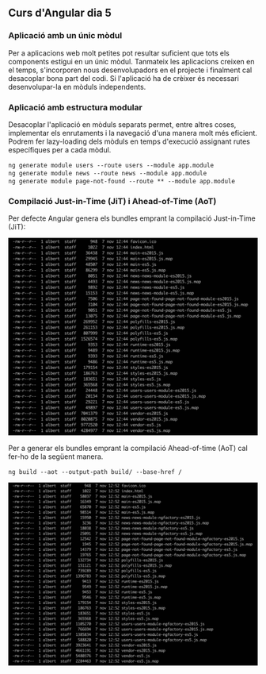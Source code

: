 ## Curs d'Angular dia 5

### Aplicació amb un únic mòdul

Per a aplicacions web molt petites pot resultar suficient que tots els components estigui en un únic mòdul. Tanmateix les aplicacions creixen en el temps, s'incorporen nous desenvolupadors en el projecte i finalment cal desacoplar bona part del codi. Si l'aplicació ha de crèixer és necessari desenvolupar-la en mòduls independents.

### Aplicació amb estructura modular

Desacoplar l'aplicació en mòduls separats permet, entre altres coses, implementar els enrutaments i la navegació d'una manera molt més eficient. Podrem fer lazy-loading dels mòduls en temps d'execució assignant rutes específiques per a cada mòdul.

```
ng generate module users --route users --module app.module
ng generate module news --route news --module app.module
ng generate module page-not-found --route ** --module app.module
```

### Compilació Just-in-Time (JiT) i Ahead-of-Time (AoT)

Per defecte Angular genera els bundles emprant la compilació Just-in-Time (JiT):

![JiT](https://raw.githubusercontent.com/albertnadal/AngularAjManresa/master/sample_jit.jpg)

Per a generar els bundles emprant la compilació Ahead-of-time (AoT) cal fer-ho de la següent manera.

```
ng build --aot --output-path build/ --base-href /
```

![AoT](https://raw.githubusercontent.com/albertnadal/AngularAjManresa/master/sample_aot.jpg)
